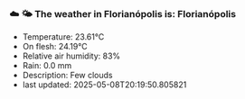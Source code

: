 ### ☁️ 🌤️  The weather in Florianópolis is: Florianópolis

- Temperature: 23.61°C
- On flesh: 24.19°C
- Relative air humidity: 83%
- Rain: 0.0 mm
- Description: Few clouds
- last updated: 2025-05-08T20:19:50.805821

